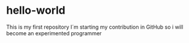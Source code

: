 # hello-world
This is my first repository
I´m starting my contribution in GitHub so i will become an experimented programmer
